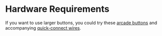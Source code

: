 # Hardware Requirements

If you want to use larger buttons, you could try these [arcade buttons](https://www.modmypi.com/raspberry-pi/arcade/arcade-buttons/arcade-button-30mm-translucent-red/?search=buttons&limit=100) and accompanying [quick-connect wires](https://www.modmypi.com/raspberry-pi/arcade/arcade-wiring/arcade-button-quick-connect-wires-set-of-10-pairs).
